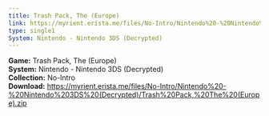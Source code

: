 ```yaml
---
title: Trash Pack, The (Europe)
link: https://myrient.erista.me/files/No-Intro/Nintendo%20-%20Nintendo%203DS%20(Decrypted)/Trash%20Pack,%20The%20(Europe).zip
type: single1
System: Nintendo - Nintendo 3DS (Decrypted)
---
```

<b>Game:</b> Trash Pack, The (Europe)<br>
<b>System:</b> Nintendo - Nintendo 3DS (Decrypted)<br>
<b>Collection:</b> No-Intro<br>
<b>Download:</b> https://myrient.erista.me/files/No-Intro/Nintendo%20-%20Nintendo%203DS%20(Decrypted)/Trash%20Pack,%20The%20(Europe).zip